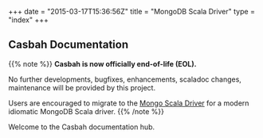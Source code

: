 +++
date = "2015-03-17T15:36:56Z"
title = "MongoDB Scala Driver"
type = "index"
+++

## Casbah Documentation

{{% note %}}
**Casbah is now officially end-of-life (EOL).**

No further developments, bugfixes, enhancements, scaladoc changes, maintenance will be provided by this project.

Users are encouraged to migrate to the [Mongo Scala Driver](http://mongodb.github.io/mongo-scala-driver/) for a modern idiomatic MongoDB Scala driver.
{{% /note %}}

Welcome to the Casbah documentation hub.


